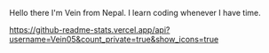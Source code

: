 Hello there
I'm Vein from Nepal. I learn coding whenever I have time.

https://github-readme-stats.vercel.app/api?username=Vein05&count_private=true&show_icons=true
